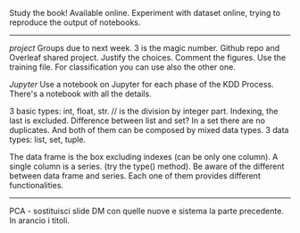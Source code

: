 Study the book! Available online.
Experiment with dataset online, trying to reproduce the output of notebooks.

---

*project*
Groups due to next week. 3 is the magic number. Github repo and Overleaf shared project.
Justify the choices.
Comment the figures.
Use the training file. For classification you can use also the other one.

*Jupyter*
Use a notebook on Jupyter for each phase of the KDD Process.
There's a notebook with all the details.

3 basic types: int, float, str.
// is the division by integer part.
Indexing, the last is excluded.
Difference between list and set? In a set there are no duplicates. And both of them can be composed by mixed data types.
3 data types: list, set, tuple.

The data frame is the box excluding indexes (can be only one column).
A single column is a series. (try the type() method).
Be aware of the different between data frame and series. 
Each one of them provides different functionalities.

---

 PCA - sostituisci slide DM con quelle nuove e sistema la parte precedente. In arancio i titoli.







